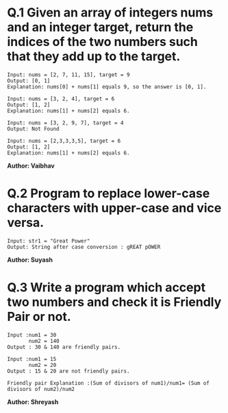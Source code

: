 # Q.1 Given an array of integers nums and an integer target, return the indices of the two numbers such that they add up to the target.
```
Input: nums = [2, 7, 11, 15], target = 9
Output: [0, 1]
Explanation: nums[0] + nums[1] equals 9, so the answer is [0, 1].

Input: nums = [3, 2, 4], target = 6
Output: [1, 2]
Explanation: nums[1] + nums[2] equals 6.

Input: nums = [3, 2, 9, 7], target = 4
Output: Not Found

Input: nums = [2,3,3,3,5], target = 6
Output: [1, 2]
Explanation: nums[1] + nums[2] equals 6.
```
**Author: Vaibhav**

# Q.2 Program to replace lower-case characters with upper-case and vice versa.
~~~
Input: str1 = "Great Power"  
Output: String after case conversion : gREAT pOWER
~~~
**Author: Suyash**

# Q.3 Write a program which accept two numbers and check it is Friendly Pair or not.
```
Input :num1 = 30
       num2 = 140
Output : 30 & 140 are friendly pairs.

Input :num1 = 15
       num2 = 20
Output : 15 & 20 are not friendly pairs.

Friendly pair Explanation :(Sum of divisors of num1)/num1= (Sum of divisors of num2)/num2

```
**Author: Shreyash**
